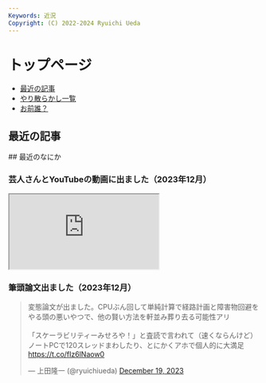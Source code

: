 ```yaml
---
Keywords: 近況
Copyright: (C) 2022-2024 Ryuichi Ueda
---
```


# トップページ

* [最近の記事](#latest)
* [やり散らかし一覧](#activity)
* [お前誰？](/?page=news)


<div class="row">
    <div class="col-md-6">
        <h2 id="latest">最近の記事</h2>
        <!--TOP10-->
    </div>
    <div class="col-md-6">
     ## 最近のなにか
      <h3 id="dokoiku">芸人さんとYouTubeの動画に出ました（2023年12月）</h3>
      <div class="ratio" style="--bs-aspect-ratio: 50%; width: 300px;">
        <iframe src="https://www.youtube.com/embed/xqd9UoAft2Q"></iframe>
      </div>
      <h3 id="journal">筆頭論文出ました（2023年12月）</h3>
      <blockquote class="twitter-tweet"><p lang="ja" dir="ltr">変態論文が出ました。CPUぶん回して単純計算で経路計画と障害物回避をやる頭の悪いやつで、他の賢い方法を軒並み葬り去る可能性アリ<br><br>「スケーラビリティーみせろや！」と査読で言われて（速くならんけど）ノートPCで120スレッドまわしたり、とにかくアホで個人的に大満足<a href="https://t.co/fIz6lNaow0">https://t.co/fIz6lNaow0</a></p>&mdash; 上田隆一 (@ryuichiueda) <a href="https://twitter.com/ryuichiueda/status/1737241838321553868?ref_src=twsrc%5Etfw">December 19, 2023</a></blockquote> <script async src="https://platform.twitter.com/widgets.js" charset="utf-8"></script>
    </div>
</div>
